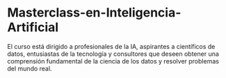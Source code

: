 # Masterclass-en-Inteligencia-Artificial
El curso está dirigido a profesionales de la IA, aspirantes a científicos de datos, entusiastas de la tecnología y consultores que deseen obtener una comprensión fundamental de la ciencia de los datos y resolver problemas del mundo real.
